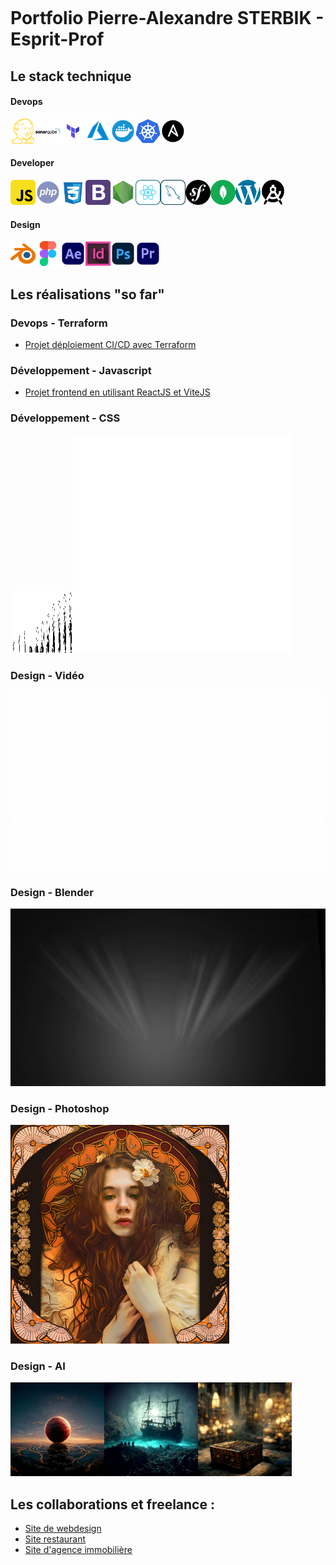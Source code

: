 <span style="display:flex;align-items:center;"><h1> Portfolio Pierre-Alexandre STERBIK - Esprit-Prof </h1></span>

## Le stack technique

#### Devops

<img src="./assets/svg/jenkins.svg" alt="jenkins" width="40" height="40"><img src="./assets/svg/sonarqube-svgrepo-com.svg" alt="sonarqube" width="40" height="40"><img src="./assets/svg/terralogo.svg" alt="terraform" width="40" height="40"><img src="./assets/svg/azure-svgrepo-com.svg" alt="azure" width="40" height="40"><img src="./assets/svg/docker-svgrepo-com.svg" alt="docker" width="40" height="40"><img src="./assets/svg/kubernetes-svgrepo-com.svg" alt="kubernetes" width="40" height="40"><img src="./assets/svg/ansible-svgrepo-com.svg" alt="ansible" width="40" height="40">

#### Developer

<img src="./assets/svg/javascript-svgrepo-com.svg" alt="javascript" width="40" height="40"><img src="./assets/svg/php-svgrepo-com.svg" alt="php" width="40" height="40"><img src="./assets/svg/css-3-svgrepo-com.svg" alt="css" width="40" height="40"><img src="./assets/svg/bootstrap-svgrepo-com.svg" alt="bootstrap" width="40" height="40"><img src="./assets/svg/node-svgrepo-com.svg" alt="node" width="40" height="40"><img src="./assets/svg/react-svgrepo-com.svg" alt="react" width="40" height="40"><img src="./assets/svg/mysql-svgrepo-com.svg" alt="mysql" width="40" height="40"><img src="./assets/svg/symfony-svgrepo-com.svg" alt="symfony" width="40" height="40"><img src="./assets/svg/mongodb-svgrepo-com.svg" alt="mongodb" width="40" height="40"><img src="./assets/svg/wordpress-color-svgrepo-com.svg" alt="wp" width="40" height="40"><img src="./assets/svg/androidstudio-svgrepo-com.svg" alt="androidStudio" width="40" height="40">

#### Design

<img src="./assets/svg/blender-svgrepo-com.svg" alt="blender" width="40" height="40"><img src="./assets/svg/figma-svgrepo-com.svg" alt="figma" width="40" height="40"><img src="./assets/svg/adobe-after-effects-svgrepo-com.svg" alt="afterFX" width="40" height="40"><img src="./assets/svg/adobe-indesign-cs6-logo-svgrepo-com.svg" alt="inDesign" width="40" height="40"><img src="./assets/svg/adobe-photoshop-svgrepo-com.svg" alt="Toshop" width="40" height="40"><img src="./assets/svg/adobe-premiere-svgrepo-com.svg" alt="premierePro" width="40" height="40">

## Les réalisations "so far"

### Devops - Terraform

- [Projet déploiement CI/CD avec Terraform](https://github.com/Manianise/TP/tree/ci-cd)

### Développement - Javascript

- [Projet frontend en utilisant ReactJS et ViteJS](https://github.com/Manianise/TP/tree/ci-cd)


### Développement - CSS

<img src="./assets/svg/zombie.svg" alt="zombie" width="100" height="100"><img src="./assets/svg/assets.svg" alt="logo" width="350" height="350">

### Design - Vidéo

![video](./assets/video/movie_1-ezgif.com-video-to-gif-converter.gif)

### Design - Blender

![video](./assets/video/intro-ezgif.com-video-to-gif-converter.gif)

### Design - Photoshop

<img src="./assets/img/refonte4.jpg" alt="Mucha" width="350" height="350">

### Design - AI

<img src="./assets/img/grid_0.png" alt="ballRed" width="150" height="150"><img src="./assets/img/Sterbik_pirate_skeletons_having_a_banquet_sea_bed_shipwreak_par_fd28700d-1f18-44ed-8392-34e70d276c31.png" alt="pirateBoat" width="150" height="150"><img src="./assets/img/Zebrart_harry_potter_treasure_chest_no_background_octane_render_2b8e66ba-7dd3-48d5-894a-facf2911209f.png" alt="treasure" width="150" height="150">


## Les collaborations et freelance :

- [Site de webdesign](https://www.zebrart.fr/)
- [Site restaurant](https://www.le-parnasse-versailles.fr/)
- [Site d'agence immobilière](https://cabinetlaclef.com/)

